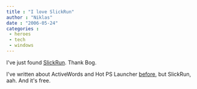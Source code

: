 ```yaml
---
title : "I love SlickRun"
author : "Niklas"
date : "2006-05-24"
categories : 
 - heroes
 - tech
 - windows
---
```


I've just found [SlickRun](http://www.bayden.com/SlickRun). Thank Bog.

I've written about ActiveWords and Hot PS Launcher [before](https://niklasblog.com/?p=967), but SlickRun, aah. And it's free.
